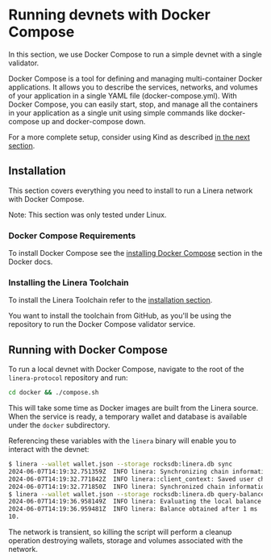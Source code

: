 # Running devnets with Docker Compose

In this section, we use Docker Compose to run a simple devnet with a single validator.

Docker Compose is a tool for defining and managing multi-container Docker applications. It allows you to describe the services, networks, and volumes of your application in a single YAML file (docker-compose.yml). With Docker Compose, you can easily start, stop, and manage all the containers in your application as a single unit using simple commands like docker-compose up and docker-compose down.

For a more complete setup, consider using Kind as described [in the next section](kind.md).

## Installation

This section covers everything you need to install to run a Linera network with Docker Compose.

Note: This section was only tested under Linux.

### Docker Compose Requirements

To install Docker Compose see the [installing Docker Compose](https://docs.docker.com/compose/install/) section in the Docker docs.

### Installing the Linera Toolchain

To install the Linera Toolchain refer to the [installation section](../../developer-manual/getting\_started/installation.md#installing-from-github).

You want to install the toolchain from GitHub, as you'll be using the repository to run the Docker Compose validator service.

## Running with Docker Compose

To run a local devnet with Docker Compose, navigate to the root of the `linera-protocol` repository and run:

```bash
cd docker && ./compose.sh
```

This will take some time as Docker images are built from the Linera source. When the service is ready, a temporary wallet and database is available under the `docker` subdirectory.

Referencing these variables with the `linera` binary will enable you to interact with the devnet:

```bash
$ linera --wallet wallet.json --storage rocksdb:linera.db sync
2024-06-07T14:19:32.751359Z  INFO linera: Synchronizing chain information
2024-06-07T14:19:32.771842Z  INFO linera::client_context: Saved user chain states
2024-06-07T14:19:32.771850Z  INFO linera: Synchronized chain information in 20 ms
$ linera --wallet wallet.json --storage rocksdb:linera.db query-balance
2024-06-07T14:19:36.958149Z  INFO linera: Evaluating the local balance of e476187f6ddfeb9d588c7b45d3df334d5501d6499b3f9ad5595cae86cce16a65 by staging execution of known incoming messages
2024-06-07T14:19:36.959481Z  INFO linera: Balance obtained after 1 ms
10.
```

The network is transient, so killing the script will perform a cleanup operation destroying wallets, storage and volumes associated with the network.
